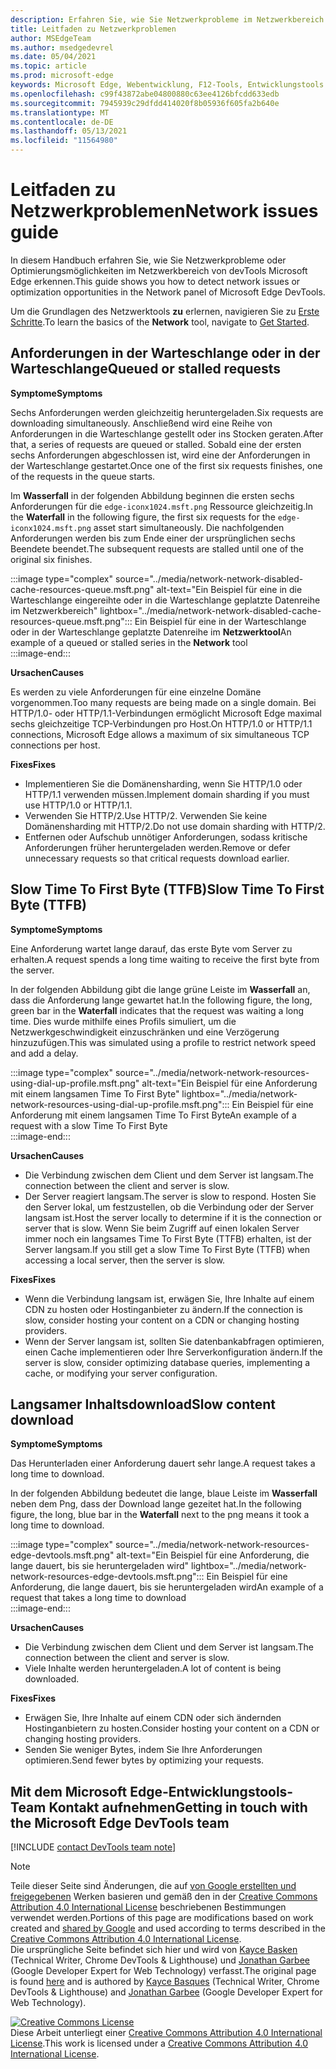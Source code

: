 ```yaml
---
description: Erfahren Sie, wie Sie Netzwerkprobleme im Netzwerkbereich von devTools Microsoft Edge erkennen.
title: Leitfaden zu Netzwerkproblemen
author: MSEdgeTeam
ms.author: msedgedevrel
ms.date: 05/04/2021
ms.topic: article
ms.prod: microsoft-edge
keywords: Microsoft Edge, Webentwicklung, F12-Tools, Entwicklungstools
ms.openlocfilehash: c99f43872abe04800880c63ee4126bfcdd633edb
ms.sourcegitcommit: 7945939c29dfdd414020f8b05936f605fa2b640e
ms.translationtype: MT
ms.contentlocale: de-DE
ms.lasthandoff: 05/13/2021
ms.locfileid: "11564980"
---
```

<!-- Copyright Kayce Basques and Jonathan Garbee

   Licensed under the Apache License, Version 2.0 (the "License");
   you may not use this file except in compliance with the License.
   You may obtain a copy of the License at

       https://www.apache.org/licenses/LICENSE-2.0

   Unless required by applicable law or agreed to in writing, software
   distributed under the License is distributed on an "AS IS" BASIS,
   WITHOUT WARRANTIES OR CONDITIONS OF ANY KIND, either express or implied.
   See the License for the specific language governing permissions and
   limitations under the License.  -->
# <a name="network-issues-guide"></a><span data-ttu-id="0bb55-104">Leitfaden zu Netzwerkproblemen</span><span class="sxs-lookup"><span data-stu-id="0bb55-104">Network issues guide</span></span>  

<span data-ttu-id="0bb55-105">In diesem Handbuch erfahren Sie, wie Sie Netzwerkprobleme oder Optimierungsmöglichkeiten im Netzwerkbereich von devTools Microsoft Edge erkennen.</span><span class="sxs-lookup"><span data-stu-id="0bb55-105">This guide shows you how to detect network issues or optimization opportunities in the Network panel of Microsoft Edge DevTools.</span></span>  

<span data-ttu-id="0bb55-106">Um die Grundlagen des Netzwerktools **zu** erlernen, navigieren Sie zu [Erste Schritte][NetworkPerformance].</span><span class="sxs-lookup"><span data-stu-id="0bb55-106">To learn the basics of the **Network** tool, navigate to [Get Started][NetworkPerformance].</span></span>  

## <a name="queued-or-stalled-requests"></a><span data-ttu-id="0bb55-107">Anforderungen in der Warteschlange oder in der Warteschlange</span><span class="sxs-lookup"><span data-stu-id="0bb55-107">Queued or stalled requests</span></span>  

**<span data-ttu-id="0bb55-108">Symptome</span><span class="sxs-lookup"><span data-stu-id="0bb55-108">Symptoms</span></span>**  

<span data-ttu-id="0bb55-109">Sechs Anforderungen werden gleichzeitig heruntergeladen.</span><span class="sxs-lookup"><span data-stu-id="0bb55-109">Six requests are downloading simultaneously.</span></span>  <span data-ttu-id="0bb55-110">Anschließend wird eine Reihe von Anforderungen in die Warteschlange gestellt oder ins Stocken geraten.</span><span class="sxs-lookup"><span data-stu-id="0bb55-110">After that, a series of requests are queued or stalled.</span></span>  <span data-ttu-id="0bb55-111">Sobald eine der ersten sechs Anforderungen abgeschlossen ist, wird eine der Anforderungen in der Warteschlange gestartet.</span><span class="sxs-lookup"><span data-stu-id="0bb55-111">Once one of the first six requests finishes, one of the requests in the queue starts.</span></span>  

<span data-ttu-id="0bb55-112">Im **Wasserfall** in der folgenden Abbildung beginnen die ersten sechs Anforderungen für die `edge-iconx1024.msft.png` Ressource gleichzeitig.</span><span class="sxs-lookup"><span data-stu-id="0bb55-112">In the **Waterfall** in the following figure, the first six requests for the `edge-iconx1024.msft.png` asset start simultaneously.</span></span>  <span data-ttu-id="0bb55-113">Die nachfolgenden Anforderungen werden bis zum Ende einer der ursprünglichen sechs Beendete beendet.</span><span class="sxs-lookup"><span data-stu-id="0bb55-113">The subsequent requests are stalled until one of the original six finishes.</span></span>  

:::image type="complex" source="../media/network-network-disabled-cache-resources-queue.msft.png" alt-text="Ein Beispiel für eine in die Warteschlange eingereihte oder in die Warteschlange geplatzte Datenreihe im Netzwerkbereich" lightbox="../media/network-network-disabled-cache-resources-queue.msft.png":::
   <span data-ttu-id="0bb55-115">Ein Beispiel für eine in der Warteschlange oder in der Warteschlange geplatzte Datenreihe im **Netzwerktool**</span><span class="sxs-lookup"><span data-stu-id="0bb55-115">An example of a queued or stalled series in the **Network** tool</span></span>  
:::image-end:::  

**<span data-ttu-id="0bb55-116">Ursachen</span><span class="sxs-lookup"><span data-stu-id="0bb55-116">Causes</span></span>**  

<span data-ttu-id="0bb55-117">Es werden zu viele Anforderungen für eine einzelne Domäne vorgenommen.</span><span class="sxs-lookup"><span data-stu-id="0bb55-117">Too many requests are being made on a single domain.</span></span>  <span data-ttu-id="0bb55-118">Bei HTTP/1.0- oder HTTP/1.1-Verbindungen ermöglicht Microsoft Edge maximal sechs gleichzeitige TCP-Verbindungen pro Host.</span><span class="sxs-lookup"><span data-stu-id="0bb55-118">On HTTP/1.0 or HTTP/1.1 connections, Microsoft Edge allows a maximum of six simultaneous TCP connections per host.</span></span>  

**<span data-ttu-id="0bb55-119">Fixes</span><span class="sxs-lookup"><span data-stu-id="0bb55-119">Fixes</span></span>**  

*   <span data-ttu-id="0bb55-120">Implementieren Sie die Domänensharding, wenn Sie HTTP/1.0 oder HTTP/1.1 verwenden müssen.</span><span class="sxs-lookup"><span data-stu-id="0bb55-120">Implement domain sharding if you must use HTTP/1.0 or HTTP/1.1.</span></span>  
*   <span data-ttu-id="0bb55-121">Verwenden Sie HTTP/2.</span><span class="sxs-lookup"><span data-stu-id="0bb55-121">Use HTTP/2.</span></span>  <span data-ttu-id="0bb55-122">Verwenden Sie keine Domänensharding mit HTTP/2.</span><span class="sxs-lookup"><span data-stu-id="0bb55-122">Do not use domain sharding with HTTP/2.</span></span>  
*   <span data-ttu-id="0bb55-123">Entfernen oder Aufschub unnötiger Anforderungen, sodass kritische Anforderungen früher heruntergeladen werden.</span><span class="sxs-lookup"><span data-stu-id="0bb55-123">Remove or defer unnecessary requests so that critical requests download earlier.</span></span>  
    
## <a name="slow-time-to-first-byte-ttfb"></a><span data-ttu-id="0bb55-124">Slow Time To First Byte (TTFB)</span><span class="sxs-lookup"><span data-stu-id="0bb55-124">Slow Time To First Byte (TTFB)</span></span>  

**<span data-ttu-id="0bb55-125">Symptome</span><span class="sxs-lookup"><span data-stu-id="0bb55-125">Symptoms</span></span>**  

<span data-ttu-id="0bb55-126">Eine Anforderung wartet lange darauf, das erste Byte vom Server zu erhalten.</span><span class="sxs-lookup"><span data-stu-id="0bb55-126">A request spends a long time waiting to receive the first byte from the server.</span></span>  

<span data-ttu-id="0bb55-127">In der folgenden Abbildung gibt die lange grüne Leiste im **Wasserfall** an, dass die Anforderung lange gewartet hat.</span><span class="sxs-lookup"><span data-stu-id="0bb55-127">In the following figure, the long, green bar in the **Waterfall** indicates that the request was waiting a long time.</span></span>  <span data-ttu-id="0bb55-128">Dies wurde mithilfe eines Profils simuliert, um die Netzwerkgeschwindigkeit einzuschränken und eine Verzögerung hinzuzufügen.</span><span class="sxs-lookup"><span data-stu-id="0bb55-128">This was simulated using a profile to restrict network speed and add a delay.</span></span>  

:::image type="complex" source="../media/network-network-resources-using-dial-up-profile.msft.png" alt-text="Ein Beispiel für eine Anforderung mit einem langsamen Time To First Byte" lightbox="../media/network-network-resources-using-dial-up-profile.msft.png":::
   <span data-ttu-id="0bb55-130">Ein Beispiel für eine Anforderung mit einem langsamen Time To First Byte</span><span class="sxs-lookup"><span data-stu-id="0bb55-130">An example of a request with a slow Time To First Byte</span></span>  
:::image-end:::  

**<span data-ttu-id="0bb55-131">Ursachen</span><span class="sxs-lookup"><span data-stu-id="0bb55-131">Causes</span></span>**  

*   <span data-ttu-id="0bb55-132">Die Verbindung zwischen dem Client und dem Server ist langsam.</span><span class="sxs-lookup"><span data-stu-id="0bb55-132">The connection between the client and server is slow.</span></span>  
*   <span data-ttu-id="0bb55-133">Der Server reagiert langsam.</span><span class="sxs-lookup"><span data-stu-id="0bb55-133">The server is slow to respond.</span></span>  <span data-ttu-id="0bb55-134">Hosten Sie den Server lokal, um festzustellen, ob die Verbindung oder der Server langsam ist.</span><span class="sxs-lookup"><span data-stu-id="0bb55-134">Host the server locally to determine if it is the connection or server that is slow.</span></span>  <span data-ttu-id="0bb55-135">Wenn Sie beim Zugriff auf einen lokalen Server immer noch ein langsames Time To First Byte \(TTFB\) erhalten, ist der Server langsam.</span><span class="sxs-lookup"><span data-stu-id="0bb55-135">If you still get a slow Time To First Byte \(TTFB\) when accessing a local server, then the server is slow.</span></span>  
    
**<span data-ttu-id="0bb55-136">Fixes</span><span class="sxs-lookup"><span data-stu-id="0bb55-136">Fixes</span></span>**  

*   <span data-ttu-id="0bb55-137">Wenn die Verbindung langsam ist, erwägen Sie, Ihre Inhalte auf einem CDN zu hosten oder Hostinganbieter zu ändern.</span><span class="sxs-lookup"><span data-stu-id="0bb55-137">If the connection is slow, consider hosting your content on a CDN or changing hosting providers.</span></span>  
*   <span data-ttu-id="0bb55-138">Wenn der Server langsam ist, sollten Sie datenbankabfragen optimieren, einen Cache implementieren oder Ihre Serverkonfiguration ändern.</span><span class="sxs-lookup"><span data-stu-id="0bb55-138">If the server is slow, consider optimizing database queries, implementing a cache, or modifying your server configuration.</span></span>  
    
## <a name="slow-content-download"></a><span data-ttu-id="0bb55-139">Langsamer Inhaltsdownload</span><span class="sxs-lookup"><span data-stu-id="0bb55-139">Slow content download</span></span>  

**<span data-ttu-id="0bb55-140">Symptome</span><span class="sxs-lookup"><span data-stu-id="0bb55-140">Symptoms</span></span>**  

<span data-ttu-id="0bb55-141">Das Herunterladen einer Anforderung dauert sehr lange.</span><span class="sxs-lookup"><span data-stu-id="0bb55-141">A request takes a long time to download.</span></span>  

<span data-ttu-id="0bb55-142">In der folgenden Abbildung bedeutet die lange, blaue Leiste im **Wasserfall** neben dem Png, dass der Download lange gezeitet hat.</span><span class="sxs-lookup"><span data-stu-id="0bb55-142">In the following figure, the long, blue bar in the **Waterfall** next to the png means it took a long time to download.</span></span>  

:::image type="complex" source="../media/network-network-resources-edge-devtools.msft.png" alt-text="Ein Beispiel für eine Anforderung, die lange dauert, bis sie heruntergeladen wird" lightbox="../media/network-network-resources-edge-devtools.msft.png":::
   <span data-ttu-id="0bb55-144">Ein Beispiel für eine Anforderung, die lange dauert, bis sie heruntergeladen wird</span><span class="sxs-lookup"><span data-stu-id="0bb55-144">An example of a request that takes a long time to download</span></span>  
:::image-end:::  

**<span data-ttu-id="0bb55-145">Ursachen</span><span class="sxs-lookup"><span data-stu-id="0bb55-145">Causes</span></span>**  

*   <span data-ttu-id="0bb55-146">Die Verbindung zwischen dem Client und dem Server ist langsam.</span><span class="sxs-lookup"><span data-stu-id="0bb55-146">The connection between the client and server is slow.</span></span>  
*   <span data-ttu-id="0bb55-147">Viele Inhalte werden heruntergeladen.</span><span class="sxs-lookup"><span data-stu-id="0bb55-147">A lot of content is being downloaded.</span></span>  
    
**<span data-ttu-id="0bb55-148">Fixes</span><span class="sxs-lookup"><span data-stu-id="0bb55-148">Fixes</span></span>**  

*   <span data-ttu-id="0bb55-149">Erwägen Sie, Ihre Inhalte auf einem CDN oder sich ändernden Hostinganbietern zu hosten.</span><span class="sxs-lookup"><span data-stu-id="0bb55-149">Consider hosting your content on a CDN or changing hosting providers.</span></span>  
*   <span data-ttu-id="0bb55-150">Senden Sie weniger Bytes, indem Sie Ihre Anforderungen optimieren.</span><span class="sxs-lookup"><span data-stu-id="0bb55-150">Send fewer bytes by optimizing your requests.</span></span>  
    
<!--   ## Contribute knowledge  

Do you have a network issue that should be added to this guide?  

*   Send a tweet to [@EdgeDevTools][MicrosoftEdgeTweet].  
*   Choose **Send Feedback** \(![Send Feedback](../media/smile-icon.msft.png)\) in the DevTools or select `Alt`+`Shift`+`I` \(Windows, Linux\) or `Option`+`Shift`+`I` \(macOS\) to provide feedback or feature requests.  
*   [Open an issue][WebFundamentalsIssue] on the docs repo.  -->  
    
## <a name="getting-in-touch-with-the-microsoft-edge-devtools-team"></a><span data-ttu-id="0bb55-151">Mit dem Microsoft Edge-Entwicklungstools-Team Kontakt aufnehmen</span><span class="sxs-lookup"><span data-stu-id="0bb55-151">Getting in touch with the Microsoft Edge DevTools team</span></span>  

[!INCLUDE [contact DevTools team note](../includes/contact-devtools-team-note.md)]  

<!-- links -->  

[NetworkPerformance]: ./index.md "Überprüfen der Netzwerkaktivität in Microsoft Edge DevTools | Microsoft Docs"  

[MicrosoftEdgeTweet]: https://twitter.com/intent/tweet?text=@EdgeDevTools%20[Network%20Issues%20Guide%20Suggestion]  

[WebFundamentalsIssue]: https://github.com/MicrosoftDocs/edge-developer/issues/new?title=%5BDevTools%20Network%20Issues%20Guide%20Suggestion%5D "Neues Problem – MicrosoftDocs/edge-developer"  

> [!NOTE]
> <span data-ttu-id="0bb55-154">Teile dieser Seite sind Änderungen, die auf [von Google erstellten und freigegebenen][GoogleSitePolicies] Werken basieren und gemäß den in der [Creative Commons Attribution 4.0 International License][CCA4IL] beschriebenen Bestimmungen verwendet werden.</span><span class="sxs-lookup"><span data-stu-id="0bb55-154">Portions of this page are modifications based on work created and [shared by Google][GoogleSitePolicies] and used according to terms described in the [Creative Commons Attribution 4.0 International License][CCA4IL].</span></span>  
> <span data-ttu-id="0bb55-155">Die ursprüngliche Seite [](https://developers.google.com/web/tools/chrome-devtools/network/issues) befindet sich hier und wird von [Kayce Basken][KayceBasques] \(Technical Writer, Chrome DevTools \& Lighthouse\) und [Jonathan Garbee][JonathanGarbee] \(Google Developer Expert for Web Technology\) verfasst.</span><span class="sxs-lookup"><span data-stu-id="0bb55-155">The original page is found [here](https://developers.google.com/web/tools/chrome-devtools/network/issues) and is authored by [Kayce Basques][KayceBasques] \(Technical Writer, Chrome DevTools \& Lighthouse\) and [Jonathan Garbee][JonathanGarbee] \(Google Developer Expert for Web Technology\).</span></span>  

[![Creative Commons License][CCby4Image]][CCA4IL]  
<span data-ttu-id="0bb55-157">Diese Arbeit unterliegt einer [Creative Commons Attribution 4.0 International License][CCA4IL].</span><span class="sxs-lookup"><span data-stu-id="0bb55-157">This work is licensed under a [Creative Commons Attribution 4.0 International License][CCA4IL].</span></span>  

[CCA4IL]: https://creativecommons.org/licenses/by/4.0  
[CCby4Image]: https://i.creativecommons.org/l/by/4.0/88x31.png  
[GoogleSitePolicies]: https://developers.google.com/terms/site-policies  
[KayceBasques]: https://developers.google.com/web/resources/contributors#kayce-basques  
[JonathanGarbee]: https://developers.google.com/web/resources/contributors#jonathan-garbee
